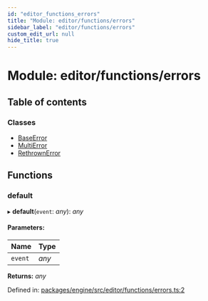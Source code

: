 ```yaml
---
id: "editor_functions_errors"
title: "Module: editor/functions/errors"
sidebar_label: "editor/functions/errors"
custom_edit_url: null
hide_title: true
---
```


# Module: editor/functions/errors

## Table of contents

### Classes

- [BaseError](../classes/editor_functions_errors.baseerror.md)
- [MultiError](../classes/editor_functions_errors.multierror.md)
- [RethrownError](../classes/editor_functions_errors.rethrownerror.md)

## Functions

### default

▸ **default**(`event`: *any*): *any*

#### Parameters:

Name | Type |
:------ | :------ |
`event` | *any* |

**Returns:** *any*

Defined in: [packages/engine/src/editor/functions/errors.ts:2](https://github.com/xr3ngine/xr3ngine/blob/716a06460/packages/engine/src/editor/functions/errors.ts#L2)

